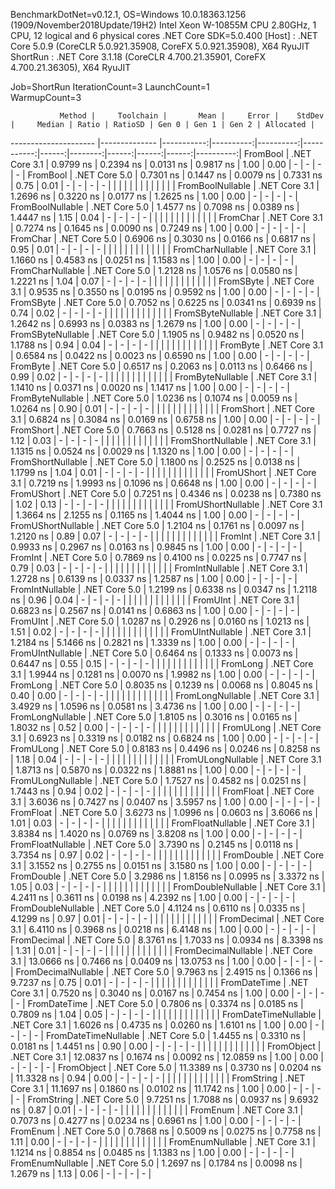 
BenchmarkDotNet=v0.12.1, OS=Windows 10.0.18363.1256 (1909/November2018Update/19H2)
Intel Xeon W-10855M CPU 2.80GHz, 1 CPU, 12 logical and 6 physical cores
.NET Core SDK=5.0.400
  [Host]   : .NET Core 5.0.9 (CoreCLR 5.0.921.35908, CoreFX 5.0.921.35908), X64 RyuJIT
  ShortRun : .NET Core 3.1.18 (CoreCLR 4.700.21.35901, CoreFX 4.700.21.36305), X64 RyuJIT

Job=ShortRun  IterationCount=3  LaunchCount=1  
WarmupCount=3  

               Method |     Toolchain |       Mean |     Error |    StdDev |     Median | Ratio | RatioSD | Gen 0 | Gen 1 | Gen 2 | Allocated |
--------------------- |-------------- |-----------:|----------:|----------:|-----------:|------:|--------:|------:|------:|------:|----------:|
             FromBool | .NET Core 3.1 |  0.9799 ns | 0.2394 ns | 0.0131 ns |  0.9817 ns |  1.00 |    0.00 |     - |     - |     - |         - |
             FromBool | .NET Core 5.0 |  0.7301 ns | 0.1447 ns | 0.0079 ns |  0.7331 ns |  0.75 |    0.01 |     - |     - |     - |         - |
                      |               |            |           |           |            |       |         |       |       |       |           |
     FromBoolNullable | .NET Core 3.1 |  1.2696 ns | 0.3220 ns | 0.0177 ns |  1.2625 ns |  1.00 |    0.00 |     - |     - |     - |         - |
     FromBoolNullable | .NET Core 5.0 |  1.4577 ns | 0.7098 ns | 0.0389 ns |  1.4447 ns |  1.15 |    0.04 |     - |     - |     - |         - |
                      |               |            |           |           |            |       |         |       |       |       |           |
             FromChar | .NET Core 3.1 |  0.7274 ns | 0.1645 ns | 0.0090 ns |  0.7249 ns |  1.00 |    0.00 |     - |     - |     - |         - |
             FromChar | .NET Core 5.0 |  0.6906 ns | 0.3030 ns | 0.0166 ns |  0.6817 ns |  0.95 |    0.01 |     - |     - |     - |         - |
                      |               |            |           |           |            |       |         |       |       |       |           |
     FromCharNullable | .NET Core 3.1 |  1.1660 ns | 0.4583 ns | 0.0251 ns |  1.1583 ns |  1.00 |    0.00 |     - |     - |     - |         - |
     FromCharNullable | .NET Core 5.0 |  1.2128 ns | 1.0576 ns | 0.0580 ns |  1.2221 ns |  1.04 |    0.07 |     - |     - |     - |         - |
                      |               |            |           |           |            |       |         |       |       |       |           |
            FromSByte | .NET Core 3.1 |  0.9535 ns | 0.3550 ns | 0.0195 ns |  0.9592 ns |  1.00 |    0.00 |     - |     - |     - |         - |
            FromSByte | .NET Core 5.0 |  0.7052 ns | 0.6225 ns | 0.0341 ns |  0.6939 ns |  0.74 |    0.02 |     - |     - |     - |         - |
                      |               |            |           |           |            |       |         |       |       |       |           |
    FromSByteNullable | .NET Core 3.1 |  1.2642 ns | 0.6993 ns | 0.0383 ns |  1.2679 ns |  1.00 |    0.00 |     - |     - |     - |         - |
    FromSByteNullable | .NET Core 5.0 |  1.1905 ns | 0.9482 ns | 0.0520 ns |  1.1788 ns |  0.94 |    0.04 |     - |     - |     - |         - |
                      |               |            |           |           |            |       |         |       |       |       |           |
             FromByte | .NET Core 3.1 |  0.6584 ns | 0.0422 ns | 0.0023 ns |  0.6590 ns |  1.00 |    0.00 |     - |     - |     - |         - |
             FromByte | .NET Core 5.0 |  0.6517 ns | 0.2063 ns | 0.0113 ns |  0.6466 ns |  0.99 |    0.02 |     - |     - |     - |         - |
                      |               |            |           |           |            |       |         |       |       |       |           |
     FromByteNullable | .NET Core 3.1 |  1.1410 ns | 0.0371 ns | 0.0020 ns |  1.1417 ns |  1.00 |    0.00 |     - |     - |     - |         - |
     FromByteNullable | .NET Core 5.0 |  1.0236 ns | 0.1074 ns | 0.0059 ns |  1.0264 ns |  0.90 |    0.01 |     - |     - |     - |         - |
                      |               |            |           |           |            |       |         |       |       |       |           |
            FromShort | .NET Core 3.1 |  0.6824 ns | 0.3084 ns | 0.0169 ns |  0.6758 ns |  1.00 |    0.00 |     - |     - |     - |         - |
            FromShort | .NET Core 5.0 |  0.7663 ns | 0.5128 ns | 0.0281 ns |  0.7727 ns |  1.12 |    0.03 |     - |     - |     - |         - |
                      |               |            |           |           |            |       |         |       |       |       |           |
    FromShortNullable | .NET Core 3.1 |  1.1315 ns | 0.0524 ns | 0.0029 ns |  1.1320 ns |  1.00 |    0.00 |     - |     - |     - |         - |
    FromShortNullable | .NET Core 5.0 |  1.1800 ns | 0.2525 ns | 0.0138 ns |  1.1799 ns |  1.04 |    0.01 |     - |     - |     - |         - |
                      |               |            |           |           |            |       |         |       |       |       |           |
           FromUShort | .NET Core 3.1 |  0.7219 ns | 1.9993 ns | 0.1096 ns |  0.6648 ns |  1.00 |    0.00 |     - |     - |     - |         - |
           FromUShort | .NET Core 5.0 |  0.7251 ns | 0.4346 ns | 0.0238 ns |  0.7380 ns |  1.02 |    0.13 |     - |     - |     - |         - |
                      |               |            |           |           |            |       |         |       |       |       |           |
   FromUShortNullable | .NET Core 3.1 |  1.3664 ns | 2.1255 ns | 0.1165 ns |  1.4044 ns |  1.00 |    0.00 |     - |     - |     - |         - |
   FromUShortNullable | .NET Core 5.0 |  1.2104 ns | 0.1761 ns | 0.0097 ns |  1.2120 ns |  0.89 |    0.07 |     - |     - |     - |         - |
                      |               |            |           |           |            |       |         |       |       |       |           |
              FromInt | .NET Core 3.1 |  0.9933 ns | 0.2967 ns | 0.0163 ns |  0.9845 ns |  1.00 |    0.00 |     - |     - |     - |         - |
              FromInt | .NET Core 5.0 |  0.7869 ns | 0.4100 ns | 0.0225 ns |  0.7747 ns |  0.79 |    0.03 |     - |     - |     - |         - |
                      |               |            |           |           |            |       |         |       |       |       |           |
      FromIntNullable | .NET Core 3.1 |  1.2728 ns | 0.6139 ns | 0.0337 ns |  1.2587 ns |  1.00 |    0.00 |     - |     - |     - |         - |
      FromIntNullable | .NET Core 5.0 |  1.2199 ns | 0.6338 ns | 0.0347 ns |  1.2118 ns |  0.96 |    0.04 |     - |     - |     - |         - |
                      |               |            |           |           |            |       |         |       |       |       |           |
             FromUInt | .NET Core 3.1 |  0.6823 ns | 0.2567 ns | 0.0141 ns |  0.6863 ns |  1.00 |    0.00 |     - |     - |     - |         - |
             FromUInt | .NET Core 5.0 |  1.0287 ns | 0.2926 ns | 0.0160 ns |  1.0213 ns |  1.51 |    0.02 |     - |     - |     - |         - |
                      |               |            |           |           |            |       |         |       |       |       |           |
     FromUIntNullable | .NET Core 3.1 |  1.2184 ns | 5.1466 ns | 0.2821 ns |  1.3339 ns |  1.00 |    0.00 |     - |     - |     - |         - |
     FromUIntNullable | .NET Core 5.0 |  0.6464 ns | 0.1333 ns | 0.0073 ns |  0.6447 ns |  0.55 |    0.15 |     - |     - |     - |         - |
                      |               |            |           |           |            |       |         |       |       |       |           |
             FromLong | .NET Core 3.1 |  1.9944 ns | 0.1281 ns | 0.0070 ns |  1.9982 ns |  1.00 |    0.00 |     - |     - |     - |         - |
             FromLong | .NET Core 5.0 |  0.8035 ns | 0.1239 ns | 0.0068 ns |  0.8045 ns |  0.40 |    0.00 |     - |     - |     - |         - |
                      |               |            |           |           |            |       |         |       |       |       |           |
     FromLongNullable | .NET Core 3.1 |  3.4929 ns | 1.0596 ns | 0.0581 ns |  3.4736 ns |  1.00 |    0.00 |     - |     - |     - |         - |
     FromLongNullable | .NET Core 5.0 |  1.8105 ns | 0.3016 ns | 0.0165 ns |  1.8032 ns |  0.52 |    0.00 |     - |     - |     - |         - |
                      |               |            |           |           |            |       |         |       |       |       |           |
            FromULong | .NET Core 3.1 |  0.6923 ns | 0.3319 ns | 0.0182 ns |  0.6824 ns |  1.00 |    0.00 |     - |     - |     - |         - |
            FromULong | .NET Core 5.0 |  0.8183 ns | 0.4496 ns | 0.0246 ns |  0.8258 ns |  1.18 |    0.04 |     - |     - |     - |         - |
                      |               |            |           |           |            |       |         |       |       |       |           |
    FromULongNullable | .NET Core 3.1 |  1.8713 ns | 0.5870 ns | 0.0322 ns |  1.8881 ns |  1.00 |    0.00 |     - |     - |     - |         - |
    FromULongNullable | .NET Core 5.0 |  1.7527 ns | 0.4582 ns | 0.0251 ns |  1.7443 ns |  0.94 |    0.02 |     - |     - |     - |         - |
                      |               |            |           |           |            |       |         |       |       |       |           |
            FromFloat | .NET Core 3.1 |  3.6036 ns | 0.7427 ns | 0.0407 ns |  3.5957 ns |  1.00 |    0.00 |     - |     - |     - |         - |
            FromFloat | .NET Core 5.0 |  3.6273 ns | 1.0996 ns | 0.0603 ns |  3.6066 ns |  1.01 |    0.03 |     - |     - |     - |         - |
                      |               |            |           |           |            |       |         |       |       |       |           |
    FromFloatNullable | .NET Core 3.1 |  3.8384 ns | 1.4020 ns | 0.0769 ns |  3.8208 ns |  1.00 |    0.00 |     - |     - |     - |         - |
    FromFloatNullable | .NET Core 5.0 |  3.7390 ns | 0.2145 ns | 0.0118 ns |  3.7354 ns |  0.97 |    0.02 |     - |     - |     - |         - |
                      |               |            |           |           |            |       |         |       |       |       |           |
           FromDouble | .NET Core 3.1 |  3.1552 ns | 0.2755 ns | 0.0151 ns |  3.1580 ns |  1.00 |    0.00 |     - |     - |     - |         - |
           FromDouble | .NET Core 5.0 |  3.2986 ns | 1.8156 ns | 0.0995 ns |  3.3372 ns |  1.05 |    0.03 |     - |     - |     - |         - |
                      |               |            |           |           |            |       |         |       |       |       |           |
   FromDoubleNullable | .NET Core 3.1 |  4.2411 ns | 0.3611 ns | 0.0198 ns |  4.2392 ns |  1.00 |    0.00 |     - |     - |     - |         - |
   FromDoubleNullable | .NET Core 5.0 |  4.1124 ns | 0.6110 ns | 0.0335 ns |  4.1299 ns |  0.97 |    0.01 |     - |     - |     - |         - |
                      |               |            |           |           |            |       |         |       |       |       |           |
          FromDecimal | .NET Core 3.1 |  6.4110 ns | 0.3968 ns | 0.0218 ns |  6.4148 ns |  1.00 |    0.00 |     - |     - |     - |         - |
          FromDecimal | .NET Core 5.0 |  8.3761 ns | 1.7033 ns | 0.0934 ns |  8.3398 ns |  1.31 |    0.01 |     - |     - |     - |         - |
                      |               |            |           |           |            |       |         |       |       |       |           |
  FromDecimalNullable | .NET Core 3.1 | 13.0666 ns | 0.7466 ns | 0.0409 ns | 13.0753 ns |  1.00 |    0.00 |     - |     - |     - |         - |
  FromDecimalNullable | .NET Core 5.0 |  9.7963 ns | 2.4915 ns | 0.1366 ns |  9.7237 ns |  0.75 |    0.01 |     - |     - |     - |         - |
                      |               |            |           |           |            |       |         |       |       |       |           |
         FromDateTime | .NET Core 3.1 |  0.7520 ns | 0.3040 ns | 0.0167 ns |  0.7454 ns |  1.00 |    0.00 |     - |     - |     - |         - |
         FromDateTime | .NET Core 5.0 |  0.7806 ns | 0.3374 ns | 0.0185 ns |  0.7809 ns |  1.04 |    0.05 |     - |     - |     - |         - |
                      |               |            |           |           |            |       |         |       |       |       |           |
 FromDateTimeNullable | .NET Core 3.1 |  1.6026 ns | 0.4735 ns | 0.0260 ns |  1.6101 ns |  1.00 |    0.00 |     - |     - |     - |         - |
 FromDateTimeNullable | .NET Core 5.0 |  1.4455 ns | 0.3310 ns | 0.0181 ns |  1.4451 ns |  0.90 |    0.00 |     - |     - |     - |         - |
                      |               |            |           |           |            |       |         |       |       |       |           |
           FromObject | .NET Core 3.1 | 12.0837 ns | 0.1674 ns | 0.0092 ns | 12.0859 ns |  1.00 |    0.00 |     - |     - |     - |         - |
           FromObject | .NET Core 5.0 | 11.3389 ns | 0.3730 ns | 0.0204 ns | 11.3328 ns |  0.94 |    0.00 |     - |     - |     - |         - |
                      |               |            |           |           |            |       |         |       |       |       |           |
           FromString | .NET Core 3.1 | 11.1697 ns | 0.1860 ns | 0.0102 ns | 11.1742 ns |  1.00 |    0.00 |     - |     - |     - |         - |
           FromString | .NET Core 5.0 |  9.7251 ns | 1.7088 ns | 0.0937 ns |  9.6932 ns |  0.87 |    0.01 |     - |     - |     - |         - |
                      |               |            |           |           |            |       |         |       |       |       |           |
             FromEnum | .NET Core 3.1 |  0.7073 ns | 0.4277 ns | 0.0234 ns |  0.6961 ns |  1.00 |    0.00 |     - |     - |     - |         - |
             FromEnum | .NET Core 5.0 |  0.7868 ns | 0.5009 ns | 0.0275 ns |  0.7758 ns |  1.11 |    0.00 |     - |     - |     - |         - |
                      |               |            |           |           |            |       |         |       |       |       |           |
     FromEnumNullable | .NET Core 3.1 |  1.1214 ns | 0.8854 ns | 0.0485 ns |  1.1383 ns |  1.00 |    0.00 |     - |     - |     - |         - |
     FromEnumNullable | .NET Core 5.0 |  1.2697 ns | 0.1784 ns | 0.0098 ns |  1.2679 ns |  1.13 |    0.06 |     - |     - |     - |         - |
